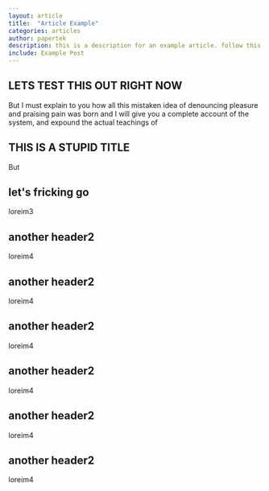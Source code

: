 ```yaml
---
layout: article
title:  "Article Example"
categories: articles
author: papertek
description: this is a description for an example article. follow this layout to know about things
include: Example Post
---
```


## LETS TEST THIS OUT RIGHT NOW

But I must explain to you how all this mistaken idea of denouncing pleasure and praising pain was born and I will give you a complete account of the system, and expound the actual teachings of

## THIS IS A STUPID TITLE

But

## let's fricking go

loreim3

## another header2

loreim4

## another header2

loreim4

## another header2

loreim4

## another header2

loreim4

## another header2

loreim4

## another header2

loreim4
